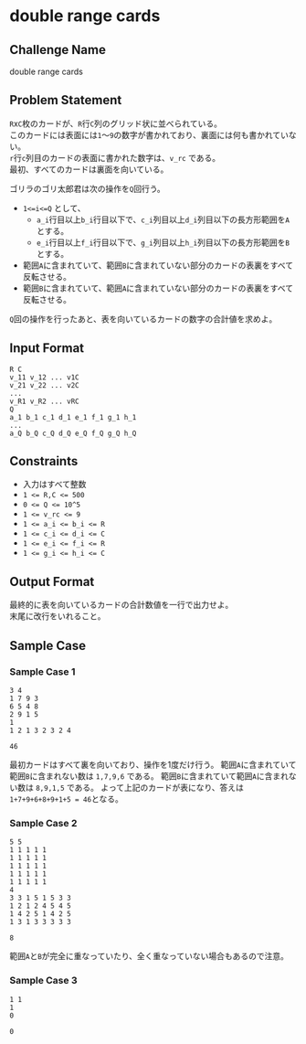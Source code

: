 # double range cards

## Challenge Name

double range cards

## Problem Statement

`R`x`C`枚のカードが、`R`行`C`列のグリッド状に並べられている。  
このカードには表面には`1`～`9`の数字が書かれており、裏面には何も書かれていない。  
`r`行`c`列目のカードの表面に書かれた数字は、`v_rc` である。  
最初、すべてのカードは裏面を向いている。  

ゴリラのゴリ太郎君は次の操作を`Q`回行う。  
- `1<=i<=Q` として、  
	- `a_i`行目以上`b_i`行目以下で、`c_i`列目以上`d_i`列目以下の長方形範囲を`A`とする。  
	- `e_i`行目以上`f_i`行目以下で、`g_i`列目以上`h_i`列目以下の長方形範囲を`B`とする。  
- 範囲`A`に含まれていて、範囲`B`に含まれていない部分のカードの表裏をすべて反転させる。  
- 範囲`B`に含まれていて、範囲`A`に含まれていない部分のカードの表裏をすべて反転させる。  

`Q`回の操作を行ったあと、表を向いているカードの数字の合計値を求めよ。  

## Input Format

```
R C
v_11 v_12 ... v1C
v_21 v_22 ... v2C
...
v_R1 v_R2 ... vRC
Q
a_1 b_1 c_1 d_1 e_1 f_1 g_1 h_1
...
a_Q b_Q c_Q d_Q e_Q f_Q g_Q h_Q
```

## Constraints

- 入力はすべて整数
- `1 <= R,C <= 500`
- `0 <= Q <= 10^5`
- `1 <= v_rc <= 9`
- `1 <= a_i <= b_i <= R`
- `1 <= c_i <= d_i <= C`
- `1 <= e_i <= f_i <= R`
- `1 <= g_i <= h_i <= C`

## Output Format

最終的に表を向いているカードの合計数値を一行で出力せよ。  
末尾に改行をいれること。

## Sample Case

### Sample Case 1

```
3 4
1 7 9 3
6 5 4 8
2 9 1 5
1
1 2 1 3 2 3 2 4
```

```
46
```
最初カードはすべて裏を向いており、操作を1度だけ行う。
範囲`A`に含まれていて範囲`B`に含まれない数は `1,7,9,6` である。
範囲`B`に含まれていて範囲`A`に含まれない数は `8,9,1,5` である。
よって上記のカードが表になり、答えは `1+7+9+6+8+9+1+5 = 46`となる。

### Sample Case 2

```
5 5
1 1 1 1 1
1 1 1 1 1
1 1 1 1 1
1 1 1 1 1
1 1 1 1 1
4
3 3 1 5 1 5 3 3
1 2 1 2 4 5 4 5
1 4 2 5 1 4 2 5
1 3 1 3 3 3 3 3
```

```
8
```

範囲`A`と`B`が完全に重なっていたり、全く重なっていない場合もあるので注意。

### Sample Case 3

```
1 1
1
0
```

```
0
```
